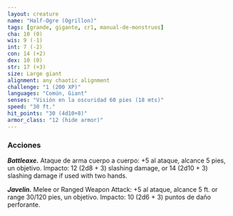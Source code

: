 ```yaml
---
layout: creature
name: "Half-Ogre (Ogrillon)"
tags: [grande, gigante, cr1, manual-de-monstruos]
cha: 10 (0)
wis: 9 (-1)
int: 7 (-2)
con: 14 (+2)
dex: 10 (0)
str: 17 (+3)
size: Large giant
alignment: any chaotic alignment
challenge: "1 (200 XP)"
languages: "Común, Giant"
senses: "Visión en la oscuridad 60 pies (18 mts)"
speed: "30 ft."
hit_points: "30 (4d10+8)"
armor_class: "12 (hide armor)"
---
```


### Acciones

***Battleaxe.*** Ataque de arma cuerpo a cuerpo: +5 al ataque, alcance 5 pies, un objetivo. Impacto: 12 (2d8 + 3) slashing damage, or 14 (2d10 + 3) slashing damage if used with two hands.

***Javelin.*** Melee or Ranged Weapon Attack: +5 al ataque, alcance 5 ft. or range 30/120 pies, un objetivo. Impacto: 10 (2d6 + 3) puntos de daño perforante.